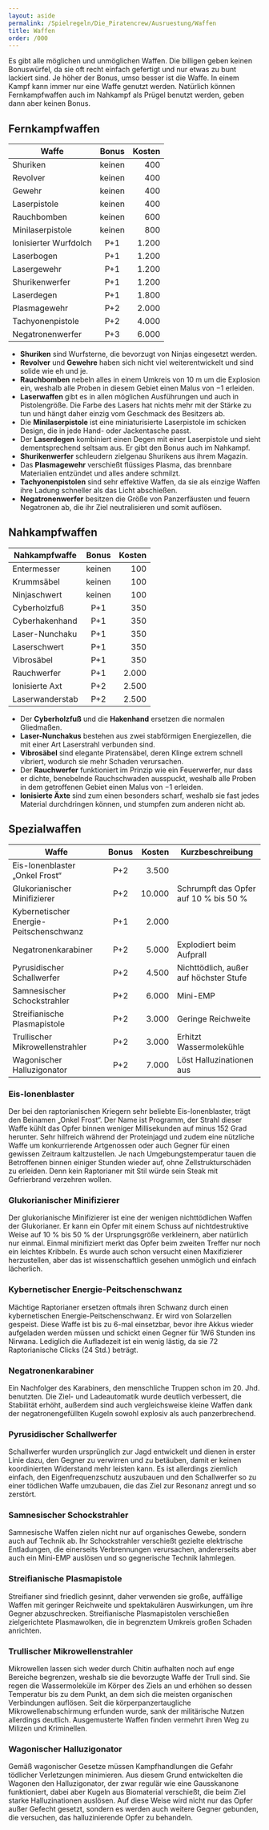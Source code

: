 ```yaml
---
layout: aside
permalink: /Spielregeln/Die_Piratencrew/Ausruestung/Waffen
title: Waffen
order: /000
---
```




Es gibt alle möglichen und unmöglichen Waffen. Die billigen geben keinen Bonuswürfel, da sie oft recht einfach gefertigt und nur etwas zu bunt lackiert sind. Je höher der Bonus, umso besser ist die Waffe. In einem Kampf kann immer nur eine Waffe genutzt werden. Natürlich können Fernkampfwaffen auch im Nahkampf als Prügel benutzt werden, geben dann aber keinen Bonus.

## Fernkampfwaffen

| Waffe | Bonus | Kosten |
| ----- | :---: | -----: |
| Shuriken | keinen | 400 |
| Revolver | keinen | 400 |
| Gewehr | keinen | 400 |
| Laserpistole | keinen | 400 |
| Rauchbomben | keinen | 600 |
| Minilaserpistole | keinen | 800 |
| Ionisierter Wurfdolch | P+1 | 1.200 |
| Laserbogen | P+1 | 1.200 |
| Lasergewehr | P+1 | 1.200 |
| Shurikenwerfer | P+1 | 1.200 |
| Laserdegen | P+1 | 1.800 |
| Plasmagewehr | P+2 | 2.000 |
| Tachyonenpistole | P+2 | 4.000 |
| Negatronenwerfer | P+3 | 6.000 |

- **Shuriken** sind Wurfsterne, die bevorzugt von Ninjas eingesetzt werden.
- **Revolver** und **Gewehre** haben sich nicht viel weiterentwickelt und sind solide wie eh und je.
- **Rauchbomben** nebeln alles in einem Umkreis von 10 m um die Explosion ein, weshalb alle Proben in diesem Gebiet einen Malus von &minus;1 erleiden.
- **Laserwaffen** gibt es in allen möglichen Ausführungen und auch in Pistolengröße. Die Farbe des Lasers hat nichts mehr mit der Stärke zu tun und hängt daher einzig vom Geschmack des Besitzers ab.
- Die **Minilaserpistole** ist eine miniaturisierte Laserpistole im schicken Design, die in jede Hand- oder Jackentasche passt.
- Der **Laserdegen** kombiniert einen Degen mit einer Laserpistole und sieht dementsprechend seltsam aus. Er gibt den Bonus auch im Nahkampf.
- **Shurikenwerfer** schleudern zielgenau Shurikens aus ihrem Magazin.
- Das **Plasmagewehr** verschießt flüssiges Plasma, das brennbare Materialien entzündet und alles andere schmilzt.
- **Tachyonenpistolen** sind sehr effektive Waffen, da sie als einzige Waffen ihre Ladung schneller als das Licht abschießen.
- **Negatronenwerfer** besitzen die Größe von Panzerfäusten und feuern Negatronen ab, die ihr Ziel neutralisieren und somit auflösen.

## Nahkampfwaffen

| Nahkampfwaffe | Bonus | Kosten |
| ------------- | :---: | -----: |
| Entermesser | keinen | 100 |
| Krummsäbel | keinen | 100 |
| Ninjaschwert | keinen | 100 |
| Cyberholzfuß | P+1 | 350 |
| Cyberhakenhand | P+1 | 350 |
| Laser-Nunchaku | P+1 | 350 |
| Laserschwert | P+1 | 350 |
| Vibrosäbel | P+1 | 350 |
| Rauchwerfer | P+1 | 2.000 |
| Ionisierte Axt | P+2 | 2.500 |
| Laserwanderstab | P+2 | 2.500 |

- Der **Cyberholzfuß** und die **Hakenhand** ersetzen die normalen Gliedmaßen.
- **Laser-Nunchakus** bestehen aus zwei stabförmigen Energiezellen, die mit einer Art Laserstrahl verbunden sind.
- **Vibrosäbel** sind elegante Piratensäbel, deren Klinge extrem schnell vibriert, wodurch sie mehr Schaden verursachen.
- Der **Rauchwerfer** funktioniert im Prinzip wie ein Feuerwerfer, nur dass er dichte, benebelnde Rauchschwaden ausspuckt, weshalb alle Proben in dem getroffenen Gebiet einen Malus von &minus;1 erleiden.
- **Ionisierte Äxte** sind zum einen besonders scharf, weshalb sie fast jedes Material durchdringen können, und stumpfen zum anderen nicht ab.

## Spezialwaffen

| Waffe | Bonus | Kosten | Kurzbeschreibung |
| ----- | :---: | -----: | ---------------- |
| Eis-Ionenblaster „Onkel Frost“ | P+2 | 3.500 |   |
| Glukorianischer Minifizierer | P+2 | 10.000 | Schrumpft das Opfer auf 10 % bis 50 % |
| Kybernetischer Energie-Peitschenschwanz | P+1 | 2.000 |   |
| Negatronenkarabiner | P+2 | 5.000 | Explodiert beim Aufprall |
| Pyrusidischer Schallwerfer | P+2 | 4.500 | Nichttödlich, außer auf höchster Stufe |
| Samnesischer Schockstrahler | P+2 | 6.000 | Mini-EMP |
| Streifianische Plasmapistole | P+2 | 3.000 | Geringe Reichweite |
| Trullischer Mikrowellenstrahler | P+2 | 3.000 | Erhitzt Wassermolekühle |
| Wagonischer Halluzigonator | P+2 | 7.000 | Löst Halluzinationen aus |

### Eis-Ionenblaster

Der bei den raptorianischen Kriegern sehr beliebte Eis-Ionenblaster, trägt den Beinamen „Onkel Frost“. Der Name ist Programm, der Strahl dieser Waffe kühlt das Opfer binnen weniger Millisekunden auf minus 152 Grad herunter. Sehr hilfreich während der Proteinjagd und zudem eine nützliche Waffe um konkurrierende Artgenossen oder auch Gegner für einen gewissen Zeitraum kaltzustellen. Je nach Umgebungstemperatur tauen die Betroffenen binnen einiger Stunden wieder auf, ohne Zellstrukturschäden zu erleiden. Denn kein Raptorianer mit Stil würde sein Steak mit Gefrierbrand verzehren wollen.

### Glukorianischer Minifizierer

Der glukorianische Minifizierer ist eine der wenigen nichttödlichen Waffen der Glukorianer. Er kann ein Opfer mit einem Schuss auf nichtdestruktive Weise auf 10 % bis 50 % der Ursprungsgröße verkleinern, aber natürlich nur einmal. Einmal minifiziert merkt das Opfer beim zweiten Treffer nur noch ein leichtes Kribbeln. Es wurde auch schon versucht einen Maxifizierer herzustellen, aber das ist wissenschaftlich gesehen unmöglich und einfach lächerlich.

### Kybernetischer Energie-Peitschenschwanz

Mächtige Raptorianer ersetzen oftmals ihren Schwanz durch einen kybernetischen Energie-Peitschenschwanz. Er wird von Solarzellen gespeist. Diese Waffe ist bis zu 6-mal einsetzbar, bevor ihre Akkus wieder aufgeladen werden müssen und schickt einen Gegner für <span class="dice">1W6</span> Stunden ins Nirwana. Lediglich die Aufladezeit ist ein wenig lästig, da sie 72 Raptorianische Clicks (24 Std.) beträgt.

### Negatronenkarabiner

Ein Nachfolger des Karabiners, den menschliche Truppen schon im 20. Jhd. benutzten. Die Ziel- und Ladeautomatik wurde deutlich verbessert, die Stabilität erhöht, außerdem sind auch vergleichsweise kleine Waffen dank der negatronengefüllten Kugeln sowohl explosiv als auch panzerbrechend.

### Pyrusidischer Schallwerfer

Schallwerfer wurden ursprünglich zur Jagd entwickelt und dienen in erster Linie dazu, den Gegner zu verwirren und zu betäuben, damit er keinen koordinierten Widerstand mehr leisten kann. Es ist allerdings ziemlich einfach, den Eigenfrequenzschutz auszubauen und den Schallwerfer so zu einer tödlichen Waffe umzubauen, die das Ziel zur Resonanz anregt und so zerstört.

### Samnesischer Schockstrahler

Samnesische Waffen zielen nicht nur auf organisches Gewebe, sondern auch auf Technik ab. Ihr Schockstrahler verschießt gezielte elektrische Entladungen, die einerseits Verbrennungen verursachen, andererseits aber auch ein Mini-EMP auslösen und so gegnerische Technik lahmlegen.

### Streifianische Plasmapistole

Streifianer sind friedlich gesinnt, daher verwenden sie große, auffällige Waffen mit geringer Reichweite und spektakulären Auswirkungen, um ihre Gegner abzuschrecken. Streifianische Plasmapistolen verschießen zielgerichtete Plasmawolken, die in begrenztem Umkreis großen Schaden anrichten.

### Trullischer Mikrowellenstrahler

Mikrowellen lassen sich weder durch Chitin aufhalten noch auf enge Bereiche begrenzen, weshalb sie die bevorzugte Waffe der Trull sind. Sie regen die Wassermoleküle im Körper des Ziels an und erhöhen so dessen Temperatur bis zu dem Punkt, an dem sich die meisten organischen Verbindungen auflösen. Seit die körperpanzertaugliche Mikrowellenabschirmung erfunden wurde, sank der militärische Nutzen allerdings deutlich. Ausgemusterte Waffen finden vermehrt ihren Weg zu Milizen und Kriminellen.

### Wagonischer Halluzigonator

Gemäß wagonischer Gesetze müssen Kampfhandlungen die Gefahr tödlicher Verletzungen minimieren. Aus diesem Grund entwickelten die Wagonen den Halluzigonator, der zwar regulär wie eine Gausskanone funktioniert, dabei aber Kugeln aus Biomaterial verschießt, die beim Ziel starke Halluzinationen auslösen. Auf diese Weise wird nicht nur das Opfer außer Gefecht gesetzt, sondern es werden auch weitere Gegner gebunden, die versuchen, das halluzinierende Opfer zu behandeln.
